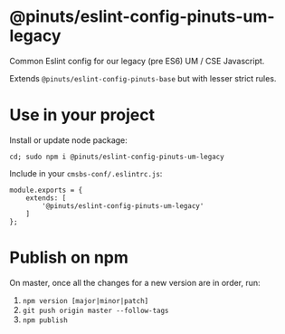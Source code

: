# @pinuts/eslint-config-pinuts-um-legacy
Common Eslint config for our legacy (pre ES6) UM / CSE Javascript.

Extends `@pinuts/eslint-config-pinuts-base` but with lesser strict rules.


# Use in your project

Install or update node package:
```
cd; sudo npm i @pinuts/eslint-config-pinuts-um-legacy
```

Include in your `cmsbs-conf/.eslintrc.js`:

```
module.exports = {
    extends: [
        '@pinuts/eslint-config-pinuts-um-legacy'
    ]
};
```

# Publish on npm

On master, once all the changes for a new version are in order, run:

1. `npm version [major|minor|patch]`
2. `git push origin master --follow-tags`
3. `npm publish`
